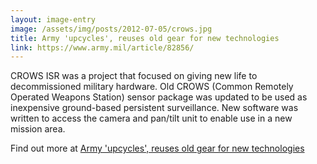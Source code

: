 ```yaml
---
layout: image-entry
image: /assets/img/posts/2012-07-05/crows.jpg
title: Army 'upcycles', reuses old gear for new technologies
link: https://www.army.mil/article/82856/
---
```

CROWS ISR was a project that focused on giving new life to decommissioned military hardware.  Old CROWS (Common Remotely Operated Weapons Station) sensor package was updated to be used as inexpensive ground-based persistent surveillance.  New software was written to access the camera and pan/tilt unit to enable use in a new mission area.

Find out more at [Army 'upcycles', reuses old gear for new technologies](https://www.army.mil/article/82856/)
